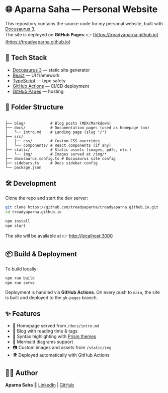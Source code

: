# 🌐 Aparna Saha — Personal Website

This repository contains the source code for my personal website, built with [Docusaurus 3](https://docusaurus.io/).  
The site is deployed on **GitHub Pages**: 👉 [https://treadyaparna.github.io](https://treadyaparna.github.io)


## 🚀 Tech Stack
- [Docusaurus 3](https://docusaurus.io/) — static site generator
- [React](https://react.dev/) — UI framework
- [TypeScript](https://www.typescriptlang.org/) — type safety
- [GitHub Actions](https://docs.github.com/en/actions) — CI/CD deployment
- [GitHub Pages](https://pages.github.com/) — hosting


## 📂 Folder Structure
```

├── blog/           # Blog posts (MDX/Markdown)
├── docs/           # Documentation pages (used as homepage too)
│   └── intro.md    # Landing page (slug "/")
├── src/
│   ├── css/        # Custom CSS overrides
│   └── components/ # React components (if any)
├── static/         # Static assets (images, pdfs, etc.)
│   └── img/        # Images served at /img/*
├── docusaurus.config.ts # Docusaurus site config
├── sidebars.ts     # Docs sidebar config
└── package.json

````

## 🛠️ Development

Clone the repo and start the dev server:

```bash
git clone https://github.com/treadyaparna/treadyaparna.github.io.git
cd treadyaparna.github.io

npm install
npm start
````

The site will be available at 👉 [http://localhost:3000](http://localhost:3000)


## 📦 Build & Deployment

To build locally:

```bash
npm run build
npm run serve
```

Deployment is handled via **GitHub Actions**. On every push to `main`, the site is built and deployed to the `gh-pages` branch.


## ✨ Features

* 📖 Homepage served from `/docs/intro.md`
* 📝 Blog with reading time & tags
* 🎨 Syntax highlighting with [Prism themes](https://github.com/FormidableLabs/prism-react-renderer)
* 🔗 Mermaid diagrams support
* 📷 Custom images and assets from `/static/img`
* 🌍 Deployed automatically with GitHub Actions


## 👩‍💻 Author

**Aparna Saha**
🔗 [LinkedIn](https://www.linkedin.com/in/aparnasaha/) | [GitHub](https://github.com/treadyaparna)

